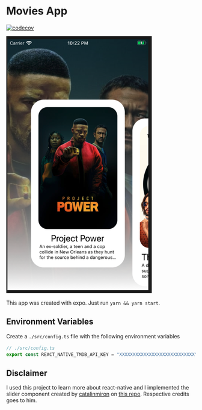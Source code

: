# Movies App

[![codecov](https://codecov.io/gh/nicolasmendonca/movie-app/branch/master/graph/badge.svg)](https://codecov.io/gh/nicolasmendonca/movie-app)

![screenshot](./assets/screenshot.png)

This app was created with expo. Just run `yarn && yarn start`.

## Environment Variables

Create a `./src/config.ts` file with the following environment variables

```ts
// ./src/config.ts
export const REACT_NATIVE_TMDB_API_KEY = "XXXXXXXXXXXXXXXXXXXXXXXXXXXX";
```

## Disclaimer

I used this project to learn more about react-native and I implemented the slider component created by [catalinmiron](https://github.com/catalinmiron) on [this repo](https://github.com/catalinmiron/react-native-movie-2.0-carousel). Respective credits goes to him.
